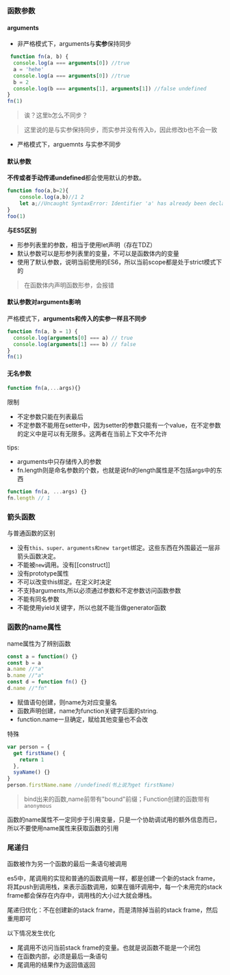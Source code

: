 ### 函数参数
#### arguments
- 非严格模式下，arguments与**实参**保持同步
```js
 function fn(a, b) {
  console.log(a === arguments[0]) //true
  a = 'hehe'
  console.log(a === arguments[0]) //true
  b = 2
  console.log(b === arguments[1], arguments[1]) //false undefined
}
fn(1)
```
> 诶？这里b怎么不同步？

> 这里说的是与实参保持同步，而实参并没有传入b，因此修改b也不会一致
- 严格模式下，arguemnts 与实参不同步
#### 默认参数
**不传或者手动传递undefined**都会使用默认的参数。
```js
function foo(a,b=2){
	console.log(a,b)//1 2
	let a;//Uncaught SyntaxError: Identifier 'a' has already been declared
}
foo(1)
```
**与ES5区别**
- 形参列表里的参数，相当于使用let声明（存在TDZ）
- 默认参数可以是形参列表里的变量，不可以是函数体内的变量
- 使用了默认参数，说明当前使用的ES6，所以当前scope都是处于strict模式下的
> 在函数体内声明函数形参，会报错
#### 默认参数对arguments影响
严格模式下，**arguments和传入的实参一样且不同步**
```js
function fn(a, b = 1) {
  console.log(arguments[0] === a) // true
  console.log(arguments[1] === b) // false
}
fn(1)
```
#### 无名参数
```js
function fn(a,...args){}
```
限制
- 不定参数只能在列表最后
- 不定参数不能用在setter中，因为setter的参数只能有一个value，在不定参数的定义中是可以有无限多。这两者在当前上下文中不允许

tips:
- arguments中只存储传入的参数
- fn.length则是命名参数的个数，也就是说fn的length属性是不包括args中的东西
```js
function fn(a, ...args) {}
fn.length // 1
```
### 箭头函数
与普通函数的区别
- 没有`this、super、arguments和new target`绑定。这些东西在外围最近一层非箭头函数决定。
- 不能被`new`调用。没有[[construct]]
- 没有prototype属性
- 不可以改变this绑定。在定义时决定
- 不支持arguments,所以必须通过参数和不定参数访问函数参数
- 不能有同名参数
- 不能使用yield关键字，所以也就不能当做generator函数
### 函数的name属性
name属性为了辨别函数
```js
const a = function() {}
const b = a
a.name //"a"
b.name //"a"
const d = function fn() {}
d.name //"fn"
```
- 赋值语句创建，则name为对应变量名
- 函数声明创建，name为function关键字后面的string.
- function.name一旦确定，赋给其他变量也不会改

特殊
```js
var person = {
  get firstName() {
    return 1
  },
  syaName() {}
}
person.firstName.name //undefined(书上说为get firstName)
```
> bind出来的函数,name前带有"bound"前缀；Function创建的函数带有`anonymous`
>
函数的name属性不一定同步于引用变量，只是一个协助调试用的额外信息而已，所以不要使用name属性来获取函数的引用
### 尾递归
函数被作为另一个函数的最后一条语句被调用

es5中，尾调用的实现和普通的函数调用一样，都是创建一个新的stack frame，将其push到调用栈，来表示函数调用，如果在循环调用中，每一个未用完的stack frame都会保存在内存中，调用栈的大小过大就会爆栈。

尾递归优化：不在创建新的stack frame，而是清除掉当前的stack frame，然后重用即可

以下情况发生优化
- 尾调用不访问当前stack frame的变量。也就是说函数不能是一个闭包
- 在函数内部，必须是最后一条语句
- 尾调用的结果作为返回值返回